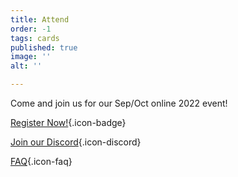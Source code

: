 ```yaml
---
title: Attend
order: -1
tags: cards
published: true
image: ''
alt: ''

---
```

Come and join us for our Sep/Oct online 2022 event!

[Register Now!](/register){.icon-badge}

[Join our Discord](https://discord.gg/AqhayGFexQ){.icon-discord}

[FAQ](/faq){.icon-faq}
